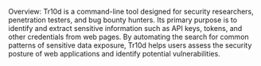 Overview: Tr10d is a command-line tool designed for security researchers, penetration testers, and bug bounty hunters. Its primary purpose is to identify and extract sensitive information such as API keys, tokens, and other credentials from web pages. By automating the search for common patterns of sensitive data exposure, Tr10d helps users assess the security posture of web applications and identify potential vulnerabilities.
